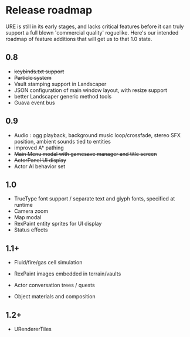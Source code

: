 # Release roadmap

URE is still in its early stages, and lacks critical features before it can truly support a full blown 'commercial quality'
roguelike.  Here's our intended roadmap of feature additions that will get us to that 1.0 state.

## 0.8
- ~~keybinds.txt support~~
- ~~Particle system~~
- Vault stamping support in Landscaper
- JSON configuration of main window layout, with resize support
- better Landscaper generic method tools
- Guava event bus

## 0.9
- Audio : ogg playback, background music loop/crossfade, stereo SFX position, ambient sounds tied to entities
- improved A* pathing
- ~~Main Menu modal with gamesave manager and title screen~~
- ~~ActorPanel UI display~~
- Actor AI behavior set

## 1.0
- TrueType font support / separate text and glyph fonts, specified at runtime
- Camera zoom
- Map modal
- RexPaint entity sprites for UI display
- Status effects

## 1.1+
- Fluid/fire/gas cell simulation
- RexPaint images embedded in terrain/vaults

- Actor conversation trees / quests
- Object materials and composition

## 1.2+
- URendererTiles
